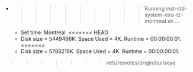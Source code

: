 * >>>>>>>>> Running inst-std-system-xtra-tz-montreal.sh ...
  * Set time: Montreal.
<<<<<<< HEAD
  * Disk size = 5449496K. Space Used = 4K. Runtime = 00:00:00:01.
=======
  * Disk size = 5788216K. Space Used = 4K. Runtime = 00:00:00:01.
>>>>>>> refs/remotes/origin/bullseye

